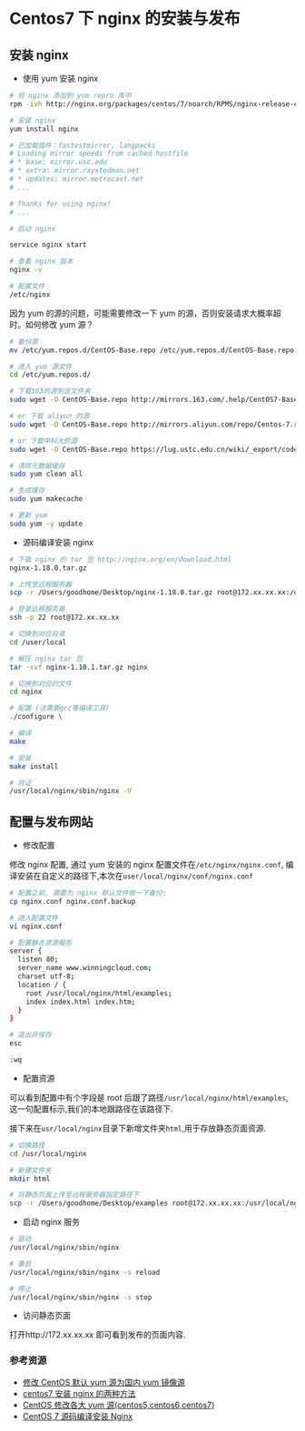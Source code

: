 # Centos7 下 nginx 的安装与发布

## 安装 nginx

- 使用 yum 安装 nginx

```bash
# 将 nginx 添加到 yum repro 库中
rpm -ivh http://nginx.org/packages/centos/7/noarch/RPMS/nginx-release-centos-7-0.el7.ngx.noarch.rpm

# 安装 nginx
yum install nginx

# 已加载插件：fastestmirror, langpacks
# Loading mirror speeds from cached hostfile
# * base: mirror.usc.edu
# * extra: mirror.raystedman.net
# * updates: mirror.metrocast.net
# ...

# Thanks for using nginx!
# ...

# 启动 nginx

service nginx start

# 查看 nginx 版本
nginx -v

# 配置文件
/etc/nginx

```

因为 yum 的源的问题，可能需要修改一下 yum 的源，否则安装请求大概率超时。如何修改 yum 源？

```bash
# 备份源
mv /etc/yum.repos.d/CentOS-Base.repo /etc/yum.repos.d/CentOS-Base.repo.backup

# 进入 yum 源文件
cd /etc/yum.repos.d/

# 下载163的源到该文件夹
sudo wget -O CentOS-Base.repo http://mirrors.163.com/.help/CentOS7-Base-163.repo

# or 下载 aliyun 的源
sudo wget -O CentOS-Base.repo http://mirrors.aliyun.com/repo/Centos-7.repo

# or 下载中科大的源
sudo wget -O CentOS-Base.repo https://lug.ustc.edu.cn/wiki/_export/code/mirrors/help/centos?codeblock=3

# 清除元数据缓存
sudo yum clean all

# 生成缓存
sudo yum makecache

# 更新 yum
sudo yum -y update
```

- 源码编译安装 nginx

```bash
# 下载 nginx 的 tar 包 http://nginx.org/en/download.html
nginx-1.18.0.tar.gz

# 上传至远程服务器
scp -r /Users/goodhome/Desktop/nginx-1.18.0.tar.gz root@172.xx.xx.xx:/user/local

# 登录远程服务器
ssh -p 22 root@172.xx.xx.xx

# 切换到对应目录
cd /user/local

# 解压 nginx tar 包
tar -xvf nginx-1.10.1.tar.gz nginx

# 切换到对应的文件
cd nginx

# 配置 (注需要gcc等编译工具)
./configure \

# 编译
make

# 安装
make install

# 验证
/usr/local/nginx/sbin/nginx -V
```

## 配置与发布网站

- 修改配置

修改 nginx 配置, 通过 yum 安装的 nginx 配置文件在`/etc/nginx/nginx.conf`, 编译安装在自定义的路径下,本次在`user/local/nginx/conf/nginx.conf`

```bash
# 配置之前, 需要为 nginx 默认文件做一下备份:
cp nginx.conf nginx.conf.backup

# 进入配置文件
vi nginx.conf

# 配置静态资源服务
server {
  listen 80;
  server_name www.winningcloud.com;
  charset utf-8;
  location / {
    root /usr/local/nginx/html/examples;
    index index.html index.htm;
  }
}

# 退出并保存
esc

:wq
```

- 配置资源

可以看到配置中有个字段是 root 后跟了路径`/usr/local/nginx/html/examples`, 这一句配置标示,我们的本地跟路径在该路径下.

接下来在`usr/local/nginx`目录下新增文件夹`html`,用于存放静态页面资源.

```bash
# 切换路径
cd /usr/local/nginx

# 新建文件夹
mkdir html

# 将静态页面上传至远程服务器指定路径下
scp -r /Users/goodhome/Desktop/examples root@172.xx.xx.xx:/usr/local/nginx/html
```

- 启动 nginx 服务

```bash
# 启动
/usr/local/nginx/sbin/nginx

# 重启
/usr/local/nginx/sbin/nginx -s reload

# 停止
/usr/local/nginx/sbin/nginx -s stop
```

- 访问静态页面

打开http://172.xx.xx.xx 即可看到发布的页面内容.

### 参考资源

- [修改 CentOS 默认 yum 源为国内 yum 镜像源](https://blog.csdn.net/inslow/article/details/54177191)
- [centos7 安装 nginx 的两种方法](https://www.jianshu.com/p/96691511295f)
- [CentOS 修改各大 yum 源(centos5,centos6,centos7)](https://juejin.im/post/5d1e1e9451882518fd49160a)
- [CentOS 7 源码编译安装 Nginx](https://www.cnblogs.com/stulzq/p/9291223.html)
